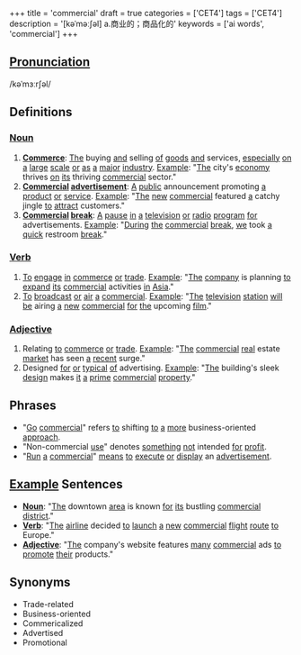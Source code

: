 +++
title = 'commercial'
draft = true
categories = ['CET4']
tags = ['CET4']
description = '[kəˈməː∫əl] a.商业的；商品化的'
keywords = ['ai words', 'commercial']
+++

## [Pronunciation](/post/pronunciation/)
/kəˈmɜːrʃəl/

## Definitions
### [Noun](/post/noun/)
1. **[Commerce](/post/commerce/)**: [The](/post/the/) buying [and](/post/and/) selling [of](/post/of/) [goods](/post/goods/) [and](/post/and/) services, [especially](/post/especially/) [on](/post/on/) [a](/post/a/) [large](/post/large/) [scale](/post/scale/) [or](/post/or/) [as](/post/as/) [a](/post/a/) [major](/post/major/) [industry](/post/industry/). [Example](/post/example/): "[The](/post/the/) city's [economy](/post/economy/) thrives [on](/post/on/) [its](/post/its/) thriving [commercial](/post/commercial/) sector."
2. **[Commercial](/post/commercial/) [advertisement](/post/advertisement/)**: [A](/post/a/) [public](/post/public/) announcement promoting [a](/post/a/) [product](/post/product/) [or](/post/or/) [service](/post/service/). [Example](/post/example/): "[The](/post/the/) [new](/post/new/) [commercial](/post/commercial/) featured [a](/post/a/) catchy jingle [to](/post/to/) [attract](/post/attract/) customers."
3. **[Commercial](/post/commercial/) [break](/post/break/)**: [A](/post/a/) [pause](/post/pause/) [in](/post/in/) [a](/post/a/) [television](/post/television/) [or](/post/or/) [radio](/post/radio/) [program](/post/program/) [for](/post/for/) advertisements. [Example](/post/example/): "[During](/post/during/) [the](/post/the/) [commercial](/post/commercial/) [break](/post/break/), [we](/post/we/) took [a](/post/a/) [quick](/post/quick/) restroom [break](/post/break/)."

### [Verb](/post/verb/)
1. [To](/post/to/) [engage](/post/engage/) [in](/post/in/) [commerce](/post/commerce/) [or](/post/or/) [trade](/post/trade/). [Example](/post/example/): "[The](/post/the/) [company](/post/company/) is planning [to](/post/to/) [expand](/post/expand/) [its](/post/its/) [commercial](/post/commercial/) activities [in](/post/in/) [Asia](/post/asia/)."
2. [To](/post/to/) [broadcast](/post/broadcast/) [or](/post/or/) [air](/post/air/) [a](/post/a/) [commercial](/post/commercial/). [Example](/post/example/): "[The](/post/the/) [television](/post/television/) [station](/post/station/) [will](/post/will/) [be](/post/be/) airing [a](/post/a/) [new](/post/new/) [commercial](/post/commercial/) [for](/post/for/) [the](/post/the/) upcoming [film](/post/film/)."

### [Adjective](/post/adjective/)
1. Relating [to](/post/to/) [commerce](/post/commerce/) [or](/post/or/) [trade](/post/trade/). [Example](/post/example/): "[The](/post/the/) [commercial](/post/commercial/) [real](/post/real/) estate [market](/post/market/) has seen [a](/post/a/) [recent](/post/recent/) surge."
2. Designed [for](/post/for/) [or](/post/or/) [typical](/post/typical/) [of](/post/of/) advertising. [Example](/post/example/): "[The](/post/the/) building's sleek [design](/post/design/) makes [it](/post/it/) [a](/post/a/) [prime](/post/prime/) [commercial](/post/commercial/) [property](/post/property/)."

## Phrases
- "[Go](/post/go/) [commercial](/post/commercial/)" refers [to](/post/to/) shifting [to](/post/to/) [a](/post/a/) [more](/post/more/) business-oriented [approach](/post/approach/).
- "Non-commercial [use](/post/use/)" denotes [something](/post/something/) [not](/post/not/) intended [for](/post/for/) [profit](/post/profit/).
- "[Run](/post/run/) [a](/post/a/) [commercial](/post/commercial/)" [means](/post/means/) [to](/post/to/) [execute](/post/execute/) [or](/post/or/) [display](/post/display/) an [advertisement](/post/advertisement/).

## [Example](/post/example/) Sentences
- **[Noun](/post/noun/)**: "[The](/post/the/) downtown [area](/post/area/) is known [for](/post/for/) [its](/post/its/) bustling [commercial](/post/commercial/) [district](/post/district/)."
- **[Verb](/post/verb/)**: "[The](/post/the/) [airline](/post/airline/) decided [to](/post/to/) [launch](/post/launch/) [a](/post/a/) [new](/post/new/) [commercial](/post/commercial/) [flight](/post/flight/) [route](/post/route/) [to](/post/to/) Europe."
- **[Adjective](/post/adjective/)**: "[The](/post/the/) company's website features [many](/post/many/) [commercial](/post/commercial/) ads [to](/post/to/) [promote](/post/promote/) [their](/post/their/) products."

## Synonyms
- Trade-related
- Business-oriented
- Commericalized
- Advertised
- Promotional
